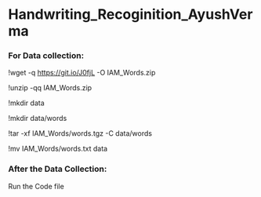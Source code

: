 # Handwriting_Recoginition_AyushVerma

### For Data collection:
!wget -q https://git.io/J0fjL -O IAM_Words.zip

!unzip -qq IAM_Words.zip

!mkdir data

!mkdir data/words

!tar -xf IAM_Words/words.tgz -C data/words

!mv IAM_Words/words.txt data

### After the Data Collection:
Run the Code file
